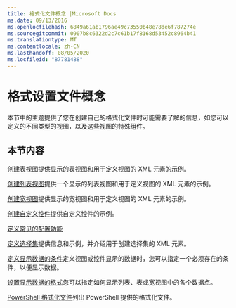 ```yaml
---
title: 格式化文件概念 |Microsoft Docs
ms.date: 09/13/2016
ms.openlocfilehash: 6849a61ab1796ae49c73550b48e78de6f787274e
ms.sourcegitcommit: 0907b8c6322d2c7c61b17f8168d53452c8964b41
ms.translationtype: MT
ms.contentlocale: zh-CN
ms.lasthandoff: 08/05/2020
ms.locfileid: "87781488"
---
```

# <a name="formatting-file-concepts"></a>格式设置文件概念

本节中的主题提供了您在创建自己的格式化文件时可能需要了解的信息，如您可以定义的不同类型的视图，以及这些视图的特殊组件。

## <a name="in-this-section"></a>本节内容

[创建表视图](./creating-a-table-view.md)提供显示的表视图和用于定义视图的 XML 元素的示例。

[创建列表视图](./creating-a-list-view.md)提供一个显示的列表视图和用于定义视图的 XML 元素的示例。

[创建宽视图](./creating-a-wide-view.md)提供显示的宽视图和用于定义视图的 XML 元素的示例。

[创建自定义控件](./creating-custom-controls.md)提供自定义控件的示例。

[定义常见的配置功能](./defining-common-configuration-features.md)

[定义选择集](./defining-selection-sets.md)提供信息和示例，并介绍用于创建选择集的 XML 元素。

[定义显示数据的条件](./defining-conditions-for-displaying-data.md)定义视图或控件显示的数据时，您可以指定一个必须存在的条件，以便显示数据。

[设置显示数据的格式](./formatting-displayed-data.md)您可以指定如何显示列表、表或宽视图中的各个数据点。

[PowerShell 格式化文件](./powershell-formatting-files.md)列出 PowerShell 提供的格式化文件。

